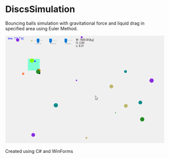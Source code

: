 # DiscsSimulation

Bouncing balls simulation with gravitational force and liquid drag in specified area using Euler Method. 

![gif](discs.gif)

Created using C# and WinForms
